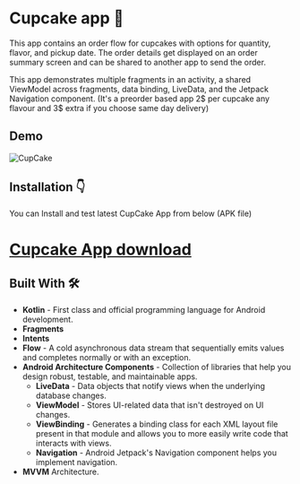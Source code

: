 Cupcake app 🧁
=================================

This app contains an order flow for cupcakes with options for quantity, flavor, and pickup date.
The order details get displayed on an order summary screen and can be shared to another app to
send the order.

This app demonstrates multiple fragments in an activity, a shared ViewModel across fragments,
data binding, LiveData, and the Jetpack Navigation component.
(It's a preorder based app 2$ per cupcake any flavour and 3$ extra if you choose same day delivery)

## Demo

![CupCake](https://user-images.githubusercontent.com/33487695/173151977-262cc0bc-6bbf-4ed0-a4c6-7b91365552b9.gif)


## Installation 👇

You can Install and test latest CupCake App from below (APK file)

# [Cupcake App download](https://drive.google.com/file/d/1-pY4cap_rgzXy4-yesBibCNrDz2P0hSW/view?usp=sharing)

    
## Built With 🛠


 - **Kotlin** - First class and official programming language for Android development.
 - **Fragments**
 - **Intents**
 - **Flow** - A cold asynchronous data stream that sequentially emits values and completes normally or with an exception.
 - **Android Architecture Components** - Collection of libraries that help you design robust, testable, and maintainable apps.
   - **LiveData** - Data objects that notify views when the underlying database changes.
   - **ViewModel** - Stores UI-related data that isn't destroyed on UI changes.
   - **ViewBinding** - Generates a binding class for each XML layout file present in that module and allows you to more easily write code that interacts with views.
   - **Navigation**  - Android Jetpack's Navigation component helps you implement navigation.
 - **MVVM** Architecture. 
